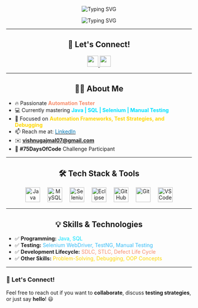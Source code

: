 <p align="center">
  <img src="https://readme-typing-svg.demolab.com?font=Fira+Code&weight=500&size=24&pause=2000&color=F78C6B&center=true&width=800&lines=Hey+there!+I'm+Vishnu+Gajmal" alt="Typing SVG" />
</p>

<p align="center">
  <img src="https://readme-typing-svg.demolab.com?font=Fira+Code&weight=500&size=24&pause=3000&color=00E0FF&center=true&width=850&lines=Automation+Tester+|+Selenium+|+Java+|+SQL+|Manual Testing&repeat=false" alt="Typing SVG" />
</p>







---

<h2 align="center">🚀 Let's Connect!</h2>

<p align="center">
  <a href="https://www.linkedin.com/in/vishnu-gajmal07" target="_blank">
    <img src="https://img.shields.io/badge/LinkedIn-0077B5?style=for-the-badge&logo=linkedin&logoColor=white" height="30" />
  </a>
  <a href="mailto:vishnugajmal07@gmail.com" target="_blank">
    <img src="https://img.shields.io/badge/Email-D14836?style=for-the-badge&logo=gmail&logoColor=white" height="30" />
  </a>
</p>

---

<h2 align="center">👨‍💻 About Me</h2>

- 🔥 Passionate **<span style="color:#F78C6B;">Automation Tester</span>**  
- 💻 Currently mastering **<span style="color:#00E0FF;">Java | SQL | Selenium | Manual Testing</span>**  
- 🎯 Focused on **<span style="color:#FFD700;">Automation Frameworks, Test Strategies, and Debugging</span>**  
- 📫 Reach me at: [<span style="color:#0077B5;">LinkedIn</span>](https://www.linkedin.com/in/vishnu-gajmal07)  
- ✉️ **<span style="color:#D14836;">vishnugajmal07@gmail.com</span>**  
- 🚀 **#75DaysOfCode** Challenge Participant  

---

<h2 align="center">🛠 Tech Stack & Tools</h2>

<p align="center">
  <img src="https://cdn.jsdelivr.net/gh/devicons/devicon/icons/java/java-original.svg" height="40" alt="Java" />
  <img width="12" />
  <img src="https://cdn.jsdelivr.net/gh/devicons/devicon/icons/mysql/mysql-original.svg" height="40" alt="MySQL" />
  <img width="12" />
  <img src="https://cdn.jsdelivr.net/gh/devicons/devicon/icons/selenium/selenium-original.svg" height="40" alt="Selenium" />
  <img width="12" />
  <img src="https://skillicons.dev/icons?i=eclipse" height="40" alt="Eclipse IDE" />
  <img width="12" />
  <img src="https://skillicons.dev/icons?i=github" height="40" alt="GitHub" />
  <img width="12" />
  <img src="https://skillicons.dev/icons?i=git" height="40" alt="Git" />
  <img width="12" />
  <img src="https://cdn.jsdelivr.net/gh/devicons/devicon/icons/vscode/vscode-original.svg" height="40" alt="VS Code" />
</p>

---

<h2 align="center">💡 Skills & Technologies</h2>

- ✅ **Programming:** <span style="color:#00E0FF;">Java, SQL</span>  
- ✅ **Testing:** <span style="color:#36BCF7;">Selenium WebDriver, TestNG, Manual Testing</span>  
- ✅ **Development Lifecycle:** <span style="color:#F78C6B;">SDLC, STLC, Defect Life Cycle</span>  
- ✅ **Other Skills:** <span style="color:#FFD700;">Problem-Solving, Debugging, OOP Concepts</span>  

---
### 🚀 **Let's Connect!**  
Feel free to reach out if you want to **collaborate**, discuss **testing strategies**, or just say **hello**! 😃  
